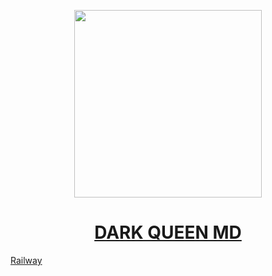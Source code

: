    <p align="center">  
  <a href="https://telegra.ph/file/cf16fa556d0012fec28b7.mp4">
    <img height="300" src="https://telegra.ph/file/2410f13a9a02224c996af.jpg">
    <h1 align="center"> DARK QUEEN MD </h1>

<a href="railway" type="button" class="cta">Railway</a>
